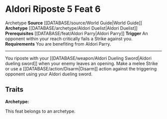 ﻿---
actions: '[reaction]'
feat: Aldori Riposte
id: '879'
level: '6'
name: Aldori Riposte
prerequisite: '[[DATABASE/feat/Aldori Parry|Aldori Parry]]'
rarity: Common
requirement: You are benefiting from Aldori Parry.
source: '[[DATABASE/source/World Guide|World Guide]]'
trait:
- '[[DATABASE/trait/Archetype|Archetype]]'
trigger: An opponent within your reach critically fails a Strike against you.
type: Feat

---
# Aldori Riposte <span class="action-icon">5</span> <span class="item-type">Feat 6</span>

<span class="item-trait">Archetype</span>
**Source** [[DATABASE/source/World Guide|World Guide]] 
**Archetype** [[DATABASE/archetype/Aldori Duelist|Aldori Duelist]]
**Prerequisites** [[DATABASE/feat/Aldori Parry|Aldori Parry]]
**Trigger** An opponent within your reach critically fails a Strike against you.
**Requirements** You are benefiting from Aldori Parry.

---
You riposte with your [[DATABASE/weapon/Aldori Dueling Sword|Aldori dueling sword]] when your enemy leaves an opening. Make a melee Strike or use a [[DATABASE/action/Disarm|Disarm]] action against the triggering opponent using your Aldori dueling sword.

## Traits

**Archetype:**

This feat belongs to an archetype.